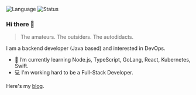 ![Language](https://github-readme-stats-89dq8p8qw.vercel.app/api/top-langs/?username=Lonor&hide=html,objective-c&layout=compact)
![Status](https://github-readme-stats.vercel.app/api?username=Lonor&show_icons=true&icon_color=805AD5&text_color=718096&bg_color=ffffff&hide_title=true&line_height=23)

### Hi there 👋

> The amateurs. The outsiders. The autodidacts.

I am a backend developer (Java based) and interested in DevOps.

- 💾 I’m currently learning Node.js, TypeScript, GoLang, React, Kubernetes, Swift.
- 💻 I'm working hard to be a Full-Stack Developer.

Here's my [blog](https://blog.lawrenceli.me).
